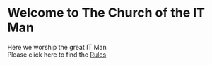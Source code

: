 # Welcome to The Church of the IT Man
Here we worship the great IT Man  
Please click here to find the [Rules](/itmanchurch/rules)

